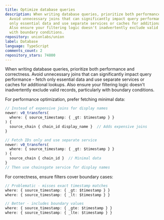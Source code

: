 ```yaml
---
title: Optimize database queries
description: When writing database queries, prioritize both performance and correctness.
  Avoid unnecessary joins that can significantly impact query performance - fetch
  only essential data and use separate services or caches for additional lookups.
  Also ensure your filtering logic doesn't inadvertently exclude valid records, particularly
  with boundary conditions.
repository: unionlabs/union
label: Database
language: TypeScript
comments_count: 2
repository_stars: 74800
---
```


When writing database queries, prioritize both performance and correctness. Avoid unnecessary joins that can significantly impact query performance - fetch only essential data and use separate services or caches for additional lookups. Also ensure your filtering logic doesn't inadvertently exclude valid records, particularly with boundary conditions.

For performance optimization, prefer fetching minimal data:
```typescript
// Instead of expensive joins for display names
newer: v0_transfers(
  where: { source_timestamp: { _gt: $timestamp } }
) {
  source_chain { chain_id display_name }  // Adds expensive joins
}

// Fetch IDs only and use separate service
newer: v0_transfers(
  where: { source_timestamp: { _gt: $timestamp } }
) {
  source_chain { chain_id }  // Minimal data
}
// Then use chainsgate service for display names
```

For correctness, ensure filters cover boundary cases:
```typescript
// Problematic - misses exact timestamp matches
where: { source_timestamp: { _gt: $timestamp } }
where: { source_timestamp: { _lt: $timestamp } }

// Better - includes boundary values
where: { source_timestamp: { _gte: $timestamp } }
where: { source_timestamp: { _lte: $timestamp } }
```